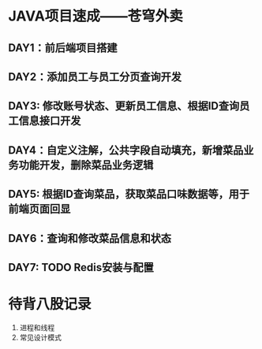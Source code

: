 # JAVA项目速成——苍穹外卖
## DAY1：前后端项目搭建
## DAY2：添加员工与员工分页查询开发
## DAY3: 修改账号状态、更新员工信息、根据ID查询员工信息接口开发
## DAY4：自定义注解，公共字段自动填充，新增菜品业务功能开发，删除菜品业务逻辑
## DAY5: 根据ID查询菜品，获取菜品口味数据等，用于前端页面回显
## DAY6：查询和修改菜品信息和状态
## DAY7: TODO Redis安装与配置


# 待背八股记录
1. 进程和线程
2. 常见设计模式